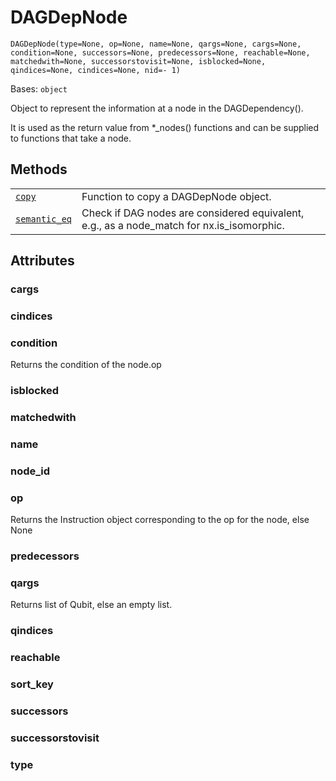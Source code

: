 # DAGDepNode

<span id="undefined" />

`DAGDepNode(type=None, op=None, name=None, qargs=None, cargs=None, condition=None, successors=None, predecessors=None, reachable=None, matchedwith=None, successorstovisit=None, isblocked=None, qindices=None, cindices=None, nid=- 1)`

Bases: `object`

Object to represent the information at a node in the DAGDependency().

It is used as the return value from \*\_nodes() functions and can be supplied to functions that take a node.

## Methods

|                                                                                                                                               |                                                                                             |
| --------------------------------------------------------------------------------------------------------------------------------------------- | ------------------------------------------------------------------------------------------- |
| [`copy`](qiskit.dagcircuit.DAGDepNode.copy#qiskit.dagcircuit.DAGDepNode.copy "qiskit.dagcircuit.DAGDepNode.copy")                             | Function to copy a DAGDepNode object.                                                       |
| [`semantic_eq`](qiskit.dagcircuit.DAGDepNode.semantic_eq#qiskit.dagcircuit.DAGDepNode.semantic_eq "qiskit.dagcircuit.DAGDepNode.semantic_eq") | Check if DAG nodes are considered equivalent, e.g., as a node\_match for nx.is\_isomorphic. |

## Attributes

<span id="undefined" />

### cargs

<span id="undefined" />

### cindices

<span id="undefined" />

### condition

Returns the condition of the node.op

<span id="undefined" />

### isblocked

<span id="undefined" />

### matchedwith

<span id="undefined" />

### name

<span id="undefined" />

### node\_id

<span id="undefined" />

### op

Returns the Instruction object corresponding to the op for the node, else None

<span id="undefined" />

### predecessors

<span id="undefined" />

### qargs

Returns list of Qubit, else an empty list.

<span id="undefined" />

### qindices

<span id="undefined" />

### reachable

<span id="undefined" />

### sort\_key

<span id="undefined" />

### successors

<span id="undefined" />

### successorstovisit

<span id="undefined" />

### type

